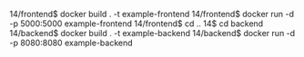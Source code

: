 14/frontend$ docker build . -t example-frontend
14/frontend$ docker run -d -p 5000:5000 example-frontend
14/frontend$ cd ..
14$ cd backend
14/backend$ docker build . -t example-backend
14/backend$ docker run -d -p 8080:8080 example-backend

